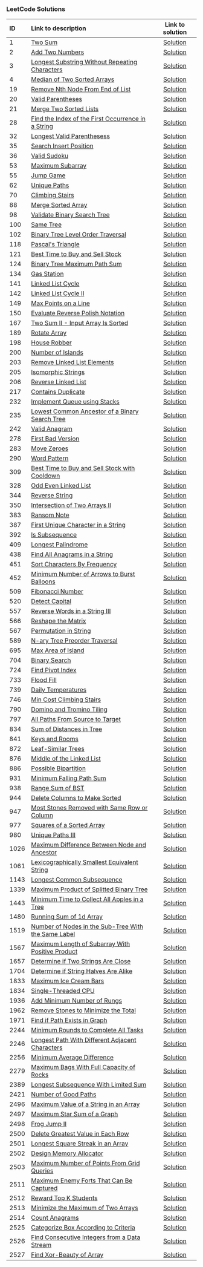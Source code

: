 ### LeetCode Solutions
| ID | Link to description | Link to solution
|:---|:---|:---:|
| 1 | [Two Sum](https://leetcode.com/problems/two-sum/) | [Solution](https://github.com/versenyi98/leetcode-solutions/tree/main/solutions/0001.%20Two%20Sum)|
| 2 | [Add Two Numbers](https://leetcode.com/problems/add-two-numbers/) | [Solution](https://github.com/versenyi98/leetcode-solutions/tree/main/solutions/0002.%20Add%20Two%20Numbers)|
| 3 | [Longest Substring Without Repeating Characters](https://leetcode.com/problems/longest-substring-without-repeating-characters/) | [Solution](https://github.com/versenyi98/leetcode-solutions/tree/main/solutions/0003.%20Longest%20Substring%20Without%20Repeating%20Characters)|
| 4 | [Median of Two Sorted Arrays](https://leetcode.com/problems/median-of-two-sorted-arrays/) | [Solution](https://github.com/versenyi98/leetcode-solutions/tree/main/solutions/0004.%20Median%20of%20Two%20Sorted%20Arrays)|
| 19 | [Remove Nth Node From End of List](https://leetcode.com/problems/remove-nth-node-from-end-of-list/) | [Solution](https://github.com/versenyi98/leetcode-solutions/tree/main/solutions/0019.%20Remove%20Nth%20Node%20From%20End%20of%20List)|
| 20 | [Valid Parentheses](https://leetcode.com/problems/valid-parentheses/) | [Solution](https://github.com/versenyi98/leetcode-solutions/tree/main/solutions/0020.%20Valid%20Parentheses)|
| 21 | [Merge Two Sorted Lists](https://leetcode.com/problems/merge-two-sorted-lists/) | [Solution](https://github.com/versenyi98/leetcode-solutions/tree/main/solutions/0021.%20Merge%20Two%20Sorted%20Lists)|
| 28 | [Find the Index of the First Occurrence in a String](https://leetcode.com/problems/find-the-index-of-the-first-occurrence-in-a-string/) | [Solution](https://github.com/versenyi98/leetcode-solutions/tree/main/solutions/0028.%20Find%20the%20Index%20of%20the%20First%20Occurrence%20in%20a%20String)|
| 32 | [Longest Valid Parenthesess](https://leetcode.com/problems/longest-valid-parenthesess/) | [Solution](https://github.com/versenyi98/leetcode-solutions/tree/main/solutions/0032.%20Longest%20Valid%20Parenthesess)|
| 35 | [Search Insert Position](https://leetcode.com/problems/search-insert-position/) | [Solution](https://github.com/versenyi98/leetcode-solutions/tree/main/solutions/0035.%20Search%20Insert%20Position)|
| 36 | [Valid Sudoku](https://leetcode.com/problems/valid-sudoku/) | [Solution](https://github.com/versenyi98/leetcode-solutions/tree/main/solutions/0036.%20Valid%20Sudoku)|
| 53 | [Maximum Subarray](https://leetcode.com/problems/maximum-subarray/) | [Solution](https://github.com/versenyi98/leetcode-solutions/tree/main/solutions/0053.%20Maximum%20Subarray)|
| 55 | [Jump Game](https://leetcode.com/problems/jump-game/) | [Solution](https://github.com/versenyi98/leetcode-solutions/tree/main/solutions/0055.%20Jump%20Game)|
| 62 | [Unique Paths](https://leetcode.com/problems/unique-paths/) | [Solution](https://github.com/versenyi98/leetcode-solutions/tree/main/solutions/0062.%20Unique%20Paths)|
| 70 | [Climbing Stairs](https://leetcode.com/problems/climbing-stairs/) | [Solution](https://github.com/versenyi98/leetcode-solutions/tree/main/solutions/0070.%20Climbing%20Stairs)|
| 88 | [Merge Sorted Array](https://leetcode.com/problems/merge-sorted-array/) | [Solution](https://github.com/versenyi98/leetcode-solutions/tree/main/solutions/0088.%20Merge%20Sorted%20Array)|
| 98 | [Validate Binary Search Tree](https://leetcode.com/problems/validate-binary-search-tree/) | [Solution](https://github.com/versenyi98/leetcode-solutions/tree/main/solutions/0098.%20Validate%20Binary%20Search%20Tree)|
| 100 | [Same Tree](https://leetcode.com/problems/same-tree/) | [Solution](https://github.com/versenyi98/leetcode-solutions/tree/main/solutions/0100.%20Same%20Tree)|
| 102 | [Binary Tree Level Order Traversal](https://leetcode.com/problems/binary-tree-level-order-traversal/) | [Solution](https://github.com/versenyi98/leetcode-solutions/tree/main/solutions/0102.%20Binary%20Tree%20Level%20Order%20Traversal)|
| 118 | [Pascal's Triangle](https://leetcode.com/problems/pascal's-triangle/) | [Solution](https://github.com/versenyi98/leetcode-solutions/tree/main/solutions/0118.%20Pascal%27s%20Triangle)|
| 121 | [Best Time to Buy and Sell Stock](https://leetcode.com/problems/best-time-to-buy-and-sell-stock/) | [Solution](https://github.com/versenyi98/leetcode-solutions/tree/main/solutions/0121.%20Best%20Time%20to%20Buy%20and%20Sell%20Stock)|
| 124 | [Binary Tree Maximum Path Sum](https://leetcode.com/problems/binary-tree-maximum-path-sum/) | [Solution](https://github.com/versenyi98/leetcode-solutions/tree/main/solutions/0124.%20Binary%20Tree%20Maximum%20Path%20Sum)|
| 134 | [Gas Station](https://leetcode.com/problems/gas-station/) | [Solution](https://github.com/versenyi98/leetcode-solutions/tree/main/solutions/0134.%20Gas%20Station)|
| 141 | [Linked List Cycle](https://leetcode.com/problems/linked-list-cycle/) | [Solution](https://github.com/versenyi98/leetcode-solutions/tree/main/solutions/0141.%20Linked%20List%20Cycle)|
| 142 | [Linked List Cycle II](https://leetcode.com/problems/linked-list-cycle-ii/) | [Solution](https://github.com/versenyi98/leetcode-solutions/tree/main/solutions/0142.%20Linked%20List%20Cycle%20II)|
| 149 | [Max Points on a Line](https://leetcode.com/problems/max-points-on-a-line/) | [Solution](https://github.com/versenyi98/leetcode-solutions/tree/main/solutions/0149.%20Max%20Points%20on%20a%20Line)|
| 150 | [Evaluate Reverse Polish Notation](https://leetcode.com/problems/evaluate-reverse-polish-notation/) | [Solution](https://github.com/versenyi98/leetcode-solutions/tree/main/solutions/0150.%20Evaluate%20Reverse%20Polish%20Notation)|
| 167 | [Two Sum II - Input Array Is Sorted](https://leetcode.com/problems/two-sum-ii---input-array-is-sorted/) | [Solution](https://github.com/versenyi98/leetcode-solutions/tree/main/solutions/0167.%20Two%20Sum%20II%20-%20Input%20Array%20Is%20Sorted)|
| 189 | [Rotate Array](https://leetcode.com/problems/rotate-array/) | [Solution](https://github.com/versenyi98/leetcode-solutions/tree/main/solutions/0189.%20Rotate%20Array)|
| 198 | [House Robber](https://leetcode.com/problems/house-robber/) | [Solution](https://github.com/versenyi98/leetcode-solutions/tree/main/solutions/0198.%20House%20Robber)|
| 200 | [Number of Islands](https://leetcode.com/problems/number-of-islands/) | [Solution](https://github.com/versenyi98/leetcode-solutions/tree/main/solutions/0200.%20Number%20of%20Islands)|
| 203 | [Remove Linked List Elements](https://leetcode.com/problems/remove-linked-list-elements/) | [Solution](https://github.com/versenyi98/leetcode-solutions/tree/main/solutions/0203.%20Remove%20Linked%20List%20Elements)|
| 205 | [Isomorphic Strings](https://leetcode.com/problems/isomorphic-strings/) | [Solution](https://github.com/versenyi98/leetcode-solutions/tree/main/solutions/0205.%20Isomorphic%20Strings)|
| 206 | [Reverse Linked List](https://leetcode.com/problems/reverse-linked-list/) | [Solution](https://github.com/versenyi98/leetcode-solutions/tree/main/solutions/0206.%20Reverse%20Linked%20List)|
| 217 | [Contains Duplicate](https://leetcode.com/problems/contains-duplicate/) | [Solution](https://github.com/versenyi98/leetcode-solutions/tree/main/solutions/0217.%20Contains%20Duplicate)|
| 232 | [Implement Queue using Stacks](https://leetcode.com/problems/implement-queue-using-stacks/) | [Solution](https://github.com/versenyi98/leetcode-solutions/tree/main/solutions/0232.%20Implement%20Queue%20using%20Stacks)|
| 235 | [Lowest Common Ancestor of a Binary Search Tree](https://leetcode.com/problems/lowest-common-ancestor-of-a-binary-search-tree/) | [Solution](https://github.com/versenyi98/leetcode-solutions/tree/main/solutions/0235.%20Lowest%20Common%20Ancestor%20of%20a%20Binary%20Search%20Tree)|
| 242 | [Valid Anagram](https://leetcode.com/problems/valid-anagram/) | [Solution](https://github.com/versenyi98/leetcode-solutions/tree/main/solutions/0242.%20Valid%20Anagram)|
| 278 | [First Bad Version](https://leetcode.com/problems/first-bad-version/) | [Solution](https://github.com/versenyi98/leetcode-solutions/tree/main/solutions/0278.%20First%20Bad%20Version)|
| 283 | [Move Zeroes](https://leetcode.com/problems/move-zeroes/) | [Solution](https://github.com/versenyi98/leetcode-solutions/tree/main/solutions/0283.%20Move%20Zeroes)|
| 290 | [Word Pattern](https://leetcode.com/problems/word-pattern/) | [Solution](https://github.com/versenyi98/leetcode-solutions/tree/main/solutions/0290.%20Word%20Pattern)|
| 309 | [Best Time to Buy and Sell Stock with Cooldown](https://leetcode.com/problems/best-time-to-buy-and-sell-stock-with-cooldown/) | [Solution](https://github.com/versenyi98/leetcode-solutions/tree/main/solutions/0309.%20Best%20Time%20to%20Buy%20and%20Sell%20Stock%20with%20Cooldown)|
| 328 | [Odd Even Linked List](https://leetcode.com/problems/odd-even-linked-list/) | [Solution](https://github.com/versenyi98/leetcode-solutions/tree/main/solutions/0328.%20Odd%20Even%20Linked%20List)|
| 344 | [Reverse String](https://leetcode.com/problems/reverse-string/) | [Solution](https://github.com/versenyi98/leetcode-solutions/tree/main/solutions/0344.%20Reverse%20String)|
| 350 | [Intersection of Two Arrays II](https://leetcode.com/problems/intersection-of-two-arrays-ii/) | [Solution](https://github.com/versenyi98/leetcode-solutions/tree/main/solutions/0350.%20Intersection%20of%20Two%20Arrays%20II)|
| 383 | [Ransom Note](https://leetcode.com/problems/ransom-note/) | [Solution](https://github.com/versenyi98/leetcode-solutions/tree/main/solutions/0383.%20Ransom%20Note)|
| 387 | [First Unique Character in a String](https://leetcode.com/problems/first-unique-character-in-a-string/) | [Solution](https://github.com/versenyi98/leetcode-solutions/tree/main/solutions/0387.%20First%20Unique%20Character%20in%20a%20String)|
| 392 | [Is Subsequence](https://leetcode.com/problems/is-subsequence/) | [Solution](https://github.com/versenyi98/leetcode-solutions/tree/main/solutions/0392.%20Is%20Subsequence)|
| 409 | [Longest Palindrome](https://leetcode.com/problems/longest-palindrome/) | [Solution](https://github.com/versenyi98/leetcode-solutions/tree/main/solutions/0409.%20Longest%20Palindrome)|
| 438 | [Find All Anagrams in a String](https://leetcode.com/problems/find-all-anagrams-in-a-string/) | [Solution](https://github.com/versenyi98/leetcode-solutions/tree/main/solutions/0438.%20Find%20All%20Anagrams%20in%20a%20String)|
| 451 | [Sort Characters By Frequency](https://leetcode.com/problems/sort-characters-by-frequency/) | [Solution](https://github.com/versenyi98/leetcode-solutions/tree/main/solutions/0451.%20Sort%20Characters%20By%20Frequency)|
| 452 | [Minimum Number of Arrows to Burst Balloons](https://leetcode.com/problems/minimum-number-of-arrows-to-burst-balloons/) | [Solution](https://github.com/versenyi98/leetcode-solutions/tree/main/solutions/0452.%20Minimum%20Number%20of%20Arrows%20to%20Burst%20Balloons)|
| 509 | [Fibonacci Number](https://leetcode.com/problems/fibonacci-number/) | [Solution](https://github.com/versenyi98/leetcode-solutions/tree/main/solutions/0509.%20Fibonacci%20Number)|
| 520 | [Detect Capital](https://leetcode.com/problems/detect-capital/) | [Solution](https://github.com/versenyi98/leetcode-solutions/tree/main/solutions/0520.%20Detect%20Capital)|
| 557 | [Reverse Words in a String III](https://leetcode.com/problems/reverse-words-in-a-string-iii/) | [Solution](https://github.com/versenyi98/leetcode-solutions/tree/main/solutions/0557.%20Reverse%20Words%20in%20a%20String%20III)|
| 566 | [Reshape the Matrix](https://leetcode.com/problems/reshape-the-matrix/) | [Solution](https://github.com/versenyi98/leetcode-solutions/tree/main/solutions/0566.%20Reshape%20the%20Matrix)|
| 567 | [Permutation in String](https://leetcode.com/problems/permutation-in-string/) | [Solution](https://github.com/versenyi98/leetcode-solutions/tree/main/solutions/0567.%20Permutation%20in%20String)|
| 589 | [N-ary Tree Preorder Traversal](https://leetcode.com/problems/n-ary-tree-preorder-traversal/) | [Solution](https://github.com/versenyi98/leetcode-solutions/tree/main/solutions/0589.%20N-ary%20Tree%20Preorder%20Traversal)|
| 695 | [Max Area of Island](https://leetcode.com/problems/max-area-of-island/) | [Solution](https://github.com/versenyi98/leetcode-solutions/tree/main/solutions/0695.%20Max%20Area%20of%20Island)|
| 704 | [Binary Search](https://leetcode.com/problems/binary-search/) | [Solution](https://github.com/versenyi98/leetcode-solutions/tree/main/solutions/0704.%20Binary%20Search)|
| 724 | [Find Pivot Index](https://leetcode.com/problems/find-pivot-index/) | [Solution](https://github.com/versenyi98/leetcode-solutions/tree/main/solutions/0724.%20Find%20Pivot%20Index)|
| 733 | [Flood Fill](https://leetcode.com/problems/flood-fill/) | [Solution](https://github.com/versenyi98/leetcode-solutions/tree/main/solutions/0733.%20Flood%20Fill)|
| 739 | [Daily Temperatures](https://leetcode.com/problems/daily-temperatures/) | [Solution](https://github.com/versenyi98/leetcode-solutions/tree/main/solutions/0739.%20Daily%20Temperatures)|
| 746 | [Min Cost Climbing Stairs](https://leetcode.com/problems/min-cost-climbing-stairs/) | [Solution](https://github.com/versenyi98/leetcode-solutions/tree/main/solutions/0746.%20Min%20Cost%20Climbing%20Stairs)|
| 790 | [Domino and Tromino Tiling](https://leetcode.com/problems/domino-and-tromino-tiling/) | [Solution](https://github.com/versenyi98/leetcode-solutions/tree/main/solutions/0790.%20Domino%20and%20Tromino%20Tiling)|
| 797 | [All Paths From Source to Target](https://leetcode.com/problems/all-paths-from-source-to-target/) | [Solution](https://github.com/versenyi98/leetcode-solutions/tree/main/solutions/0797.%20All%20Paths%20From%20Source%20to%20Target)|
| 834 | [Sum of Distances in Tree](https://leetcode.com/problems/sum-of-distances-in-tree/) | [Solution](https://github.com/versenyi98/leetcode-solutions/tree/main/solutions/0834.%20Sum%20of%20Distances%20in%20Tree)|
| 841 | [Keys and Rooms](https://leetcode.com/problems/keys-and-rooms/) | [Solution](https://github.com/versenyi98/leetcode-solutions/tree/main/solutions/0841.%20Keys%20and%20Rooms)|
| 872 | [Leaf-Similar Trees](https://leetcode.com/problems/leaf-similar-trees/) | [Solution](https://github.com/versenyi98/leetcode-solutions/tree/main/solutions/0872.%20Leaf-Similar%20Trees)|
| 876 | [Middle of the Linked List](https://leetcode.com/problems/middle-of-the-linked-list/) | [Solution](https://github.com/versenyi98/leetcode-solutions/tree/main/solutions/0876.%20Middle%20of%20the%20Linked%20List)|
| 886 | [Possible Bipartition](https://leetcode.com/problems/possible-bipartition/) | [Solution](https://github.com/versenyi98/leetcode-solutions/tree/main/solutions/0886.%20Possible%20Bipartition)|
| 931 | [Minimum Falling Path Sum](https://leetcode.com/problems/minimum-falling-path-sum/) | [Solution](https://github.com/versenyi98/leetcode-solutions/tree/main/solutions/0931.%20Minimum%20Falling%20Path%20Sum)|
| 938 | [Range Sum of BST](https://leetcode.com/problems/range-sum-of-bst/) | [Solution](https://github.com/versenyi98/leetcode-solutions/tree/main/solutions/0938.%20Range%20Sum%20of%20BST)|
| 944 | [Delete Columns to Make Sorted](https://leetcode.com/problems/delete-columns-to-make-sorted/) | [Solution](https://github.com/versenyi98/leetcode-solutions/tree/main/solutions/0944.%20Delete%20Columns%20to%20Make%20Sorted)|
| 947 | [Most Stones Removed with Same Row or Column](https://leetcode.com/problems/most-stones-removed-with-same-row-or-column/) | [Solution](https://github.com/versenyi98/leetcode-solutions/tree/main/solutions/0947.%20Most%20Stones%20Removed%20with%20Same%20Row%20or%20Column)|
| 977 | [Squares of a Sorted Array](https://leetcode.com/problems/squares-of-a-sorted-array/) | [Solution](https://github.com/versenyi98/leetcode-solutions/tree/main/solutions/0977.%20Squares%20of%20a%20Sorted%20Array)|
| 980 | [Unique Paths III](https://leetcode.com/problems/unique-paths-iii/) | [Solution](https://github.com/versenyi98/leetcode-solutions/tree/main/solutions/0980.%20Unique%20Paths%20III)|
| 1026 | [Maximum Difference Between Node and Ancestor](https://leetcode.com/problems/maximum-difference-between-node-and-ancestor/) | [Solution](https://github.com/versenyi98/leetcode-solutions/tree/main/solutions/1026.%20Maximum%20Difference%20Between%20Node%20and%20Ancestor)|
| 1061 | [Lexicographically Smallest Equivalent String](https://leetcode.com/problems/lexicographically-smallest-equivalent-string/) | [Solution](https://github.com/versenyi98/leetcode-solutions/tree/main/solutions/1061.%20Lexicographically%20Smallest%20Equivalent%20String)|
| 1143 | [Longest Common Subsequence](https://leetcode.com/problems/longest-common-subsequence/) | [Solution](https://github.com/versenyi98/leetcode-solutions/tree/main/solutions/1143.%20Longest%20Common%20Subsequence)|
| 1339 | [Maximum Product of Splitted Binary Tree](https://leetcode.com/problems/maximum-product-of-splitted-binary-tree/) | [Solution](https://github.com/versenyi98/leetcode-solutions/tree/main/solutions/1339.%20Maximum%20Product%20of%20Splitted%20Binary%20Tree)|
| 1443 | [Minimum Time to Collect All Apples in a Tree](https://leetcode.com/problems/minimum-time-to-collect-all-apples-in-a-tree/) | [Solution](https://github.com/versenyi98/leetcode-solutions/tree/main/solutions/1443.%20Minimum%20Time%20to%20Collect%20All%20Apples%20in%20a%20Tree)|
| 1480 | [Running Sum of 1d Array](https://leetcode.com/problems/running-sum-of-1d-array/) | [Solution](https://github.com/versenyi98/leetcode-solutions/tree/main/solutions/1480.%20Running%20Sum%20of%201d%20Array)|
| 1519 | [Number of Nodes in the Sub-Tree With the Same Label](https://leetcode.com/problems/number-of-nodes-in-the-sub-tree-with-the-same-label/) | [Solution](https://github.com/versenyi98/leetcode-solutions/tree/main/solutions/1519.%20Number%20of%20Nodes%20in%20the%20Sub-Tree%20With%20the%20Same%20Label)|
| 1567 | [Maximum Length of Subarray With Positive Product](https://leetcode.com/problems/maximum-length-of-subarray-with-positive-product/) | [Solution](https://github.com/versenyi98/leetcode-solutions/tree/main/solutions/1567.%20Maximum%20Length%20of%20Subarray%20With%20Positive%20Product)|
| 1657 | [Determine if Two Strings Are Close](https://leetcode.com/problems/determine-if-two-strings-are-close/) | [Solution](https://github.com/versenyi98/leetcode-solutions/tree/main/solutions/1657.%20Determine%20if%20Two%20Strings%20Are%20Close)|
| 1704 | [Determine if String Halves Are Alike](https://leetcode.com/problems/determine-if-string-halves-are-alike/) | [Solution](https://github.com/versenyi98/leetcode-solutions/tree/main/solutions/1704.%20Determine%20if%20String%20Halves%20Are%20Alike)|
| 1833 | [Maximum Ice Cream Bars](https://leetcode.com/problems/maximum-ice-cream-bars/) | [Solution](https://github.com/versenyi98/leetcode-solutions/tree/main/solutions/1833.%20Maximum%20Ice%20Cream%20Bars)|
| 1834 | [Single-Threaded CPU](https://leetcode.com/problems/single-threaded-cpu/) | [Solution](https://github.com/versenyi98/leetcode-solutions/tree/main/solutions/1834.%20Single-Threaded%20CPU)|
| 1936 | [Add Minimum Number of Rungs](https://leetcode.com/problems/add-minimum-number-of-rungs/) | [Solution](https://github.com/versenyi98/leetcode-solutions/tree/main/solutions/1936.%20Add%20Minimum%20Number%20of%20Rungs)|
| 1962 | [Remove Stones to Minimize the Total](https://leetcode.com/problems/remove-stones-to-minimize-the-total/) | [Solution](https://github.com/versenyi98/leetcode-solutions/tree/main/solutions/1962.%20Remove%20Stones%20to%20Minimize%20the%20Total)|
| 1971 | [Find if Path Exists in Graph](https://leetcode.com/problems/find-if-path-exists-in-graph/) | [Solution](https://github.com/versenyi98/leetcode-solutions/tree/main/solutions/1971.%20Find%20if%20Path%20Exists%20in%20Graph)|
| 2244 | [Minimum Rounds to Complete All Tasks](https://leetcode.com/problems/minimum-rounds-to-complete-all-tasks/) | [Solution](https://github.com/versenyi98/leetcode-solutions/tree/main/solutions/2244.%20Minimum%20Rounds%20to%20Complete%20All%20Tasks)|
| 2246 | [Longest Path With Different Adjacent Characters](https://leetcode.com/problems/longest-path-with-different-adjacent-characters/) | [Solution](https://github.com/versenyi98/leetcode-solutions/tree/main/solutions/2246.%20Longest%20Path%20With%20Different%20Adjacent%20Characters)|
| 2256 | [Minimum Average Difference](https://leetcode.com/problems/minimum-average-difference/) | [Solution](https://github.com/versenyi98/leetcode-solutions/tree/main/solutions/2256.%20Minimum%20Average%20Difference)|
| 2279 | [Maximum Bags With Full Capacity of Rocks](https://leetcode.com/problems/maximum-bags-with-full-capacity-of-rocks/) | [Solution](https://github.com/versenyi98/leetcode-solutions/tree/main/solutions/2279.%20Maximum%20Bags%20With%20Full%20Capacity%20of%20Rocks)|
| 2389 | [Longest Subsequence With Limited Sum](https://leetcode.com/problems/longest-subsequence-with-limited-sum/) | [Solution](https://github.com/versenyi98/leetcode-solutions/tree/main/solutions/2389.%20Longest%20Subsequence%20With%20Limited%20Sum)|
| 2421 | [Number of Good Paths](https://leetcode.com/problems/number-of-good-paths/) | [Solution](https://github.com/versenyi98/leetcode-solutions/tree/main/solutions/2421.%20Number%20of%20Good%20Paths)|
| 2496 | [Maximum Value of a String in an Array](https://leetcode.com/problems/maximum-value-of-a-string-in-an-array/) | [Solution](https://github.com/versenyi98/leetcode-solutions/tree/main/solutions/2496.%20Maximum%20Value%20of%20a%20String%20in%20an%20Array)|
| 2497 | [Maximum Star Sum of a Graph](https://leetcode.com/problems/maximum-star-sum-of-a-graph/) | [Solution](https://github.com/versenyi98/leetcode-solutions/tree/main/solutions/2497.%20Maximum%20Star%20Sum%20of%20a%20Graph)|
| 2498 | [Frog Jump II](https://leetcode.com/problems/frog-jump-ii/) | [Solution](https://github.com/versenyi98/leetcode-solutions/tree/main/solutions/2498.%20Frog%20Jump%20II)|
| 2500 | [Delete Greatest Value in Each Row](https://leetcode.com/problems/delete-greatest-value-in-each-row/) | [Solution](https://github.com/versenyi98/leetcode-solutions/tree/main/solutions/2500.%20Delete%20Greatest%20Value%20in%20Each%20Row)|
| 2501 | [Longest Square Streak in an Array](https://leetcode.com/problems/longest-square-streak-in-an-array/) | [Solution](https://github.com/versenyi98/leetcode-solutions/tree/main/solutions/2501.%20Longest%20Square%20Streak%20in%20an%20Array)|
| 2502 | [Design Memory Allocator](https://leetcode.com/problems/design-memory-allocator/) | [Solution](https://github.com/versenyi98/leetcode-solutions/tree/main/solutions/2502.%20Design%20Memory%20Allocator)|
| 2503 | [Maximum Number of Points From Grid Queries](https://leetcode.com/problems/maximum-number-of-points-from-grid-queries/) | [Solution](https://github.com/versenyi98/leetcode-solutions/tree/main/solutions/2503.%20Maximum%20Number%20of%20Points%20From%20Grid%20Queries)|
| 2511 | [Maximum Enemy Forts That Can Be Captured](https://leetcode.com/problems/maximum-enemy-forts-that-can-be-captured/) | [Solution](https://github.com/versenyi98/leetcode-solutions/tree/main/solutions/2511.%20Maximum%20Enemy%20Forts%20That%20Can%20Be%20Captured)|
| 2512 | [Reward Top K Students](https://leetcode.com/problems/reward-top-k-students/) | [Solution](https://github.com/versenyi98/leetcode-solutions/tree/main/solutions/2512.%20Reward%20Top%20K%20Students)|
| 2513 | [Minimize the Maximum of Two Arrays](https://leetcode.com/problems/minimize-the-maximum-of-two-arrays/) | [Solution](https://github.com/versenyi98/leetcode-solutions/tree/main/solutions/2513.%20Minimize%20the%20Maximum%20of%20Two%20Arrays)|
| 2514 | [Count Anagrams](https://leetcode.com/problems/count-anagrams/) | [Solution](https://github.com/versenyi98/leetcode-solutions/tree/main/solutions/2514.%20Count%20Anagrams)|
| 2525 | [Categorize Box According to Criteria](https://leetcode.com/problems/categorize-box-according-to-criteria/) | [Solution](https://github.com/versenyi98/leetcode-solutions/tree/main/solutions/2525.%20Categorize%20Box%20According%20to%20Criteria)|
| 2526 | [Find Consecutive Integers from a Data Stream](https://leetcode.com/problems/find-consecutive-integers-from-a-data-stream/) | [Solution](https://github.com/versenyi98/leetcode-solutions/tree/main/solutions/2526.%20Find%20Consecutive%20Integers%20from%20a%20Data%20Stream)|
| 2527 | [Find Xor-Beauty of Array](https://leetcode.com/problems/find-xor-beauty-of-array/) | [Solution](https://github.com/versenyi98/leetcode-solutions/tree/main/solutions/2527.%20Find%20Xor-Beauty%20of%20Array)|
